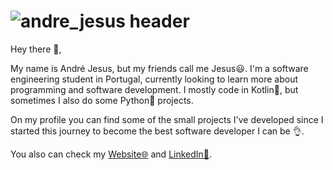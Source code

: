# ![andre_jesus header](https://user-images.githubusercontent.com/74548852/129958850-82dfc002-489d-4d54-99ac-3c7f3c9058fe.png)

Hey there 👋,

My name is André Jesus, but my friends call me Jesus😃. 
I'm a software engineering student in Portugal, currently looking to learn more about programming and software development. 
I mostly code in Kotlin📱, but sometimes I also do some Python🐍 projects.

On my profile you can find some of the small projects I've developed since I started this journey to become the best software developer I can be 👌.

You also can check my [Website🌐](https://sites.google.com/view/andre-jesus) and [LinkedIn🔗](www.linkedin.com/in/andre-jesus-engineering).
 
